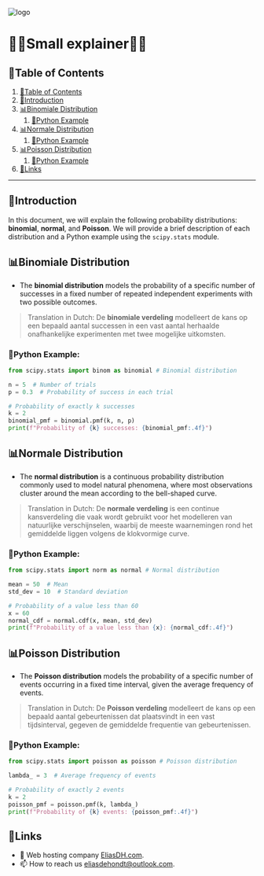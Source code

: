 ![logo](https://eliasdh.com/assets/media/images/logo-github.png)
# 💙🤍Small explainer🤍💙

## 📘Table of Contents

1. [📘Table of Contents](#📘table-of-contents)
2. [🖖Introduction](#🖖introduction)
3. [📊Binomiale Distribution](#📊binomiale-distribution)
    1. [🐍Python Example](#🐍python-example)
4. [📊Normale Distribution](#📊normale-distribution)
    1. [🐍Python Example](#🐍python-example)
5. [📊Poisson Distribution](#📊poisson-distribution)
    1. [🐍Python Example](#🐍python-example)
6. [🔗Links](#🔗links)

---

## 🖖Introduction

In this document, we will explain the following probability distributions: **binomial**, **normal**, and **Poisson**. We will provide a brief description of each distribution and a Python example using the `scipy.stats` module.

## 📊Binomiale Distribution

- The **binomial distribution** models the probability of a specific number of successes in a fixed number of repeated independent experiments with two possible outcomes.
> Translation in Dutch: De **binomiale verdeling** modelleert de kans op een bepaald aantal successen in een vast aantal herhaalde onafhankelijke experimenten met twee mogelijke uitkomsten.

### 🐍Python Example:

```python
from scipy.stats import binom as binomial # Binomial distribution

n = 5  # Number of trials
p = 0.3  # Probability of success in each trial

# Probability of exactly k successes
k = 2
binomial_pmf = binomial.pmf(k, n, p)
print(f"Probability of {k} successes: {binomial_pmf:.4f}")

```

## 📊Normale Distribution

- The **normal distribution** is a continuous probability distribution commonly used to model natural phenomena, where most observations cluster around the mean according to the bell-shaped curve.
> Translation in Dutch: De **normale verdeling** is een continue kansverdeling die vaak wordt gebruikt voor het modelleren van natuurlijke verschijnselen, waarbij de meeste waarnemingen rond het gemiddelde liggen volgens de klokvormige curve.

### 🐍Python Example:

```python
from scipy.stats import norm as normal # Normal distribution

mean = 50  # Mean
std_dev = 10  # Standard deviation

# Probability of a value less than 60
x = 60
normal_cdf = normal.cdf(x, mean, std_dev)
print(f"Probability of a value less than {x}: {normal_cdf:.4f}")
```

## 📊Poisson Distribution

- The **Poisson distribution** models the probability of a specific number of events occurring in a fixed time interval, given the average frequency of events.
> Translation in Dutch: De **Poisson verdeling** modelleert de kans op een bepaald aantal gebeurtenissen dat plaatsvindt in een vast tijdsinterval, gegeven de gemiddelde frequentie van gebeurtenissen.

### 🐍Python Example:

```python
from scipy.stats import poisson as poisson # Poisson distribution

lambda_ = 3  # Average frequency of events

# Probability of exactly 2 events
k = 2
poisson_pmf = poisson.pmf(k, lambda_)
print(f"Probability of {k} events: {poisson_pmf:.4f}")
```

## 🔗Links
- 👯 Web hosting company [EliasDH.com](https://eliasdh.com).
- 📫 How to reach us eliasdehondt@outlook.com.